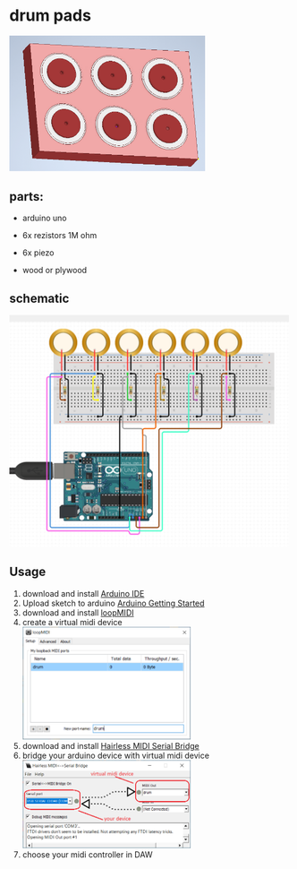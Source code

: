 # drum pads

<img  src="./icon.png "  width="350px">

  

## parts:

* arduino uno

* 6x rezistors 1M ohm

* 6x piezo

* wood or plywood

  

## schematic

  

<img  src="./schematic.png "  width="500px">


## Usage 

 1. download and install [Arduino IDE](https://www.arduino.cc/en/Main/Software)
 2. Upload sketch to arduino  [Arduino  Getting Started](https://www.arduino.cc/en/Guide/ArduinoUno)
 3. download and install [loopMIDI](https://www.tobias-erichsen.de/software/loopmidi.html)
 4. create a virtual midi device <br> <img  src="./loopmidi.png "  width="300px">
 5. download and install [Hairless MIDI Serial Bridge](https://projectgus.github.io/hairless-midiserial)
 6. bridge your arduino device with virtual midi device <br> <img  src="./bridge.png "  width="300px">
 7.  choose your midi controller in DAW 
 
